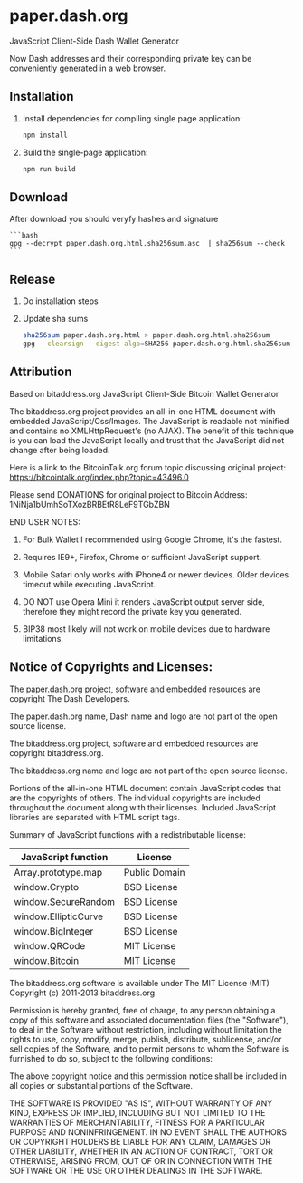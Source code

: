 # paper.dash.org
JavaScript Client-Side Dash Wallet Generator

Now Dash addresses and their corresponding private key can be conveniently
generated in a web browser.

## Installation

1. Install dependencies for compiling single page application:

    ```bash
    npm install
    ```

2. Build the single-page application:

    ```bash
    npm run build
    ```

## Download

After download you should veryfy hashes and signature

    ```bash
    gpg --decrypt paper.dash.org.html.sha256sum.asc  | sha256sum --check
    ```

## Release

1. Do installation steps

2. Update sha sums

    ```bash
    sha256sum paper.dash.org.html > paper.dash.org.html.sha256sum
    gpg --clearsign --digest-algo=SHA256 paper.dash.org.html.sha256sum
    ```

## Attribution

Based on bitaddress.org
JavaScript Client-Side Bitcoin Wallet Generator

The bitaddress.org project provides an all-in-one HTML document with embedded
JavaScript/Css/Images. The JavaScript is readable not minified and contains no
XMLHttpRequest's (no AJAX). The benefit of this technique is you can load the
JavaScript locally and trust that the JavaScript did not change after being
loaded.

Here is a link to the BitcoinTalk.org forum topic discussing original project:
https://bitcointalk.org/index.php?topic=43496.0


Please send DONATIONS for original project to Bitcoin Address:
1NiNja1bUmhSoTXozBRBEtR8LeF9TGbZBN


END USER NOTES:

 1) For Bulk Wallet I recommended using Google Chrome, it's the fastest.

 2) Requires IE9+, Firefox, Chrome or sufficient JavaScript support.

 3) Mobile Safari only works with iPhone4 or newer devices.
    Older devices timeout while executing JavaScript.

 4) DO NOT use Opera Mini it renders JavaScript output server side, therefore
    they might record the private key you generated.

 5) BIP38 most likely will not work on mobile devices due to hardware limitations.


Notice of Copyrights and Licenses:
---------------------------------------
The paper.dash.org project, software and embedded resources are
copyright The Dash Developers.

The paper.dash.org name, Dash name and logo are not part of the open source
license.

The bitaddress.org project, software and embedded resources are
copyright bitaddress.org.

The bitaddress.org name and logo are not part of the open source
license.

Portions of the all-in-one HTML document contain JavaScript codes that
are the copyrights of others. The individual copyrights are included
throughout the document along with their licenses. Included JavaScript
libraries are separated with HTML script tags.

Summary of JavaScript functions with a redistributable license:

JavaScript function  | License
-------------------  | --------------
Array.prototype.map  | Public Domain
window.Crypto        | BSD License
window.SecureRandom  | BSD License
window.EllipticCurve | BSD License
window.BigInteger    | BSD License
window.QRCode        | MIT License
window.Bitcoin       | MIT License

The bitaddress.org software is available under The MIT License (MIT)
Copyright (c) 2011-2013 bitaddress.org

Permission is hereby granted, free of charge, to any person obtaining
a copy of this software and associated documentation files (the
"Software"), to deal in the Software without restriction, including
without limitation the rights to use, copy, modify, merge, publish,
distribute, sublicense, and/or sell copies of the Software, and to
permit persons to whom the Software is furnished to do so, subject to
the following conditions:

The above copyright notice and this permission notice shall be
included in all copies or substantial portions of the Software.

THE SOFTWARE IS PROVIDED "AS IS", WITHOUT WARRANTY OF ANY KIND,
EXPRESS OR IMPLIED, INCLUDING BUT NOT LIMITED TO THE WARRANTIES OF
MERCHANTABILITY, FITNESS FOR A PARTICULAR PURPOSE AND
NONINFRINGEMENT. IN NO EVENT SHALL THE AUTHORS OR COPYRIGHT HOLDERS BE
LIABLE FOR ANY CLAIM, DAMAGES OR OTHER LIABILITY, WHETHER IN AN ACTION
OF CONTRACT, TORT OR OTHERWISE, ARISING FROM, OUT OF OR IN CONNECTION
WITH THE SOFTWARE OR THE USE OR OTHER DEALINGS IN THE SOFTWARE.
